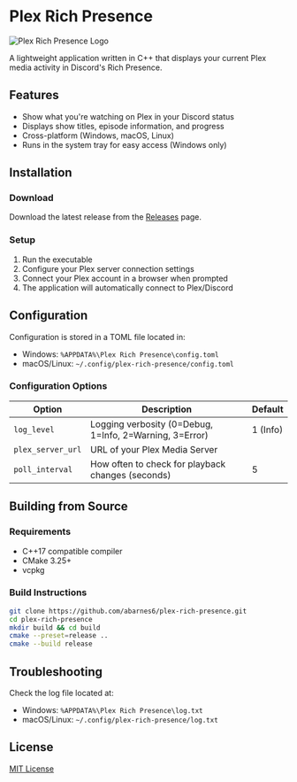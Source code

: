 # Plex Rich Presence

![Plex Rich Presence Logo](https://github.com/user-attachments/assets/882c06f1-f1d6-4444-9249-7021eef77d78)

A lightweight application written in C++ that displays your current Plex media activity in Discord's Rich Presence.

## Features

-   Show what you're watching on Plex in your Discord status
-   Displays show titles, episode information, and progress
-   Cross-platform (Windows, macOS, Linux)
-   Runs in the system tray for easy access (Windows only)

## Installation

### Download

Download the latest release from the [Releases](https://github.com/abarnes6/plex-rich-presence/releases) page.

### Setup

1. Run the executable
2. Configure your Plex server connection settings
3. Connect your Plex account in a browser when prompted
4. The application will automatically connect to Plex/Discord

## Configuration

Configuration is stored in a TOML file located in:

-   Windows: `%APPDATA%\Plex Rich Presence\config.toml`
-   macOS/Linux: `~/.config/plex-rich-presence/config.toml`

### Configuration Options

| Option            | Description                                             | Default  |
| ----------------- | ------------------------------------------------------- | -------- |
| `log_level`       | Logging verbosity (0=Debug, 1=Info, 2=Warning, 3=Error) | 1 (Info) |
| `plex_server_url` | URL of your Plex Media Server                           |          |
| `poll_interval`   | How often to check for playback changes (seconds)       | 5        |

## Building from Source

### Requirements

-   C++17 compatible compiler
-   CMake 3.25+
-   vcpkg

### Build Instructions

```bash
git clone https://github.com/abarnes6/plex-rich-presence.git
cd plex-rich-presence
mkdir build && cd build
cmake --preset=release ..
cmake --build release
```

## Troubleshooting

Check the log file located at:

-   Windows: `%APPDATA%\Plex Rich Presence\log.txt`
-   macOS/Linux: `~/.config/plex-rich-presence/log.txt`

## License

[MIT License](LICENSE)
